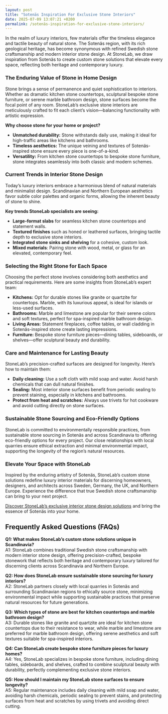 ```yaml
---
layout: post
title: "Sotenäs Inspiration For Exclusive Stone Interiors"
date: 2025-07-09 13:07:21 +0200
permalink: /sotenäs-inspiration-for-exclusive-stone-interiors/
---
```

In the realm of luxury interiors, few materials offer the timeless elegance and tactile beauty of natural stone. The Sotenäs region, with its rich geological heritage, has become synonymous with refined Swedish stone craftsmanship and modern interior stone design. At StoneLab, we draw inspiration from Sotenäs to create custom stone solutions that elevate every space, reflecting both heritage and contemporary luxury.

### The Enduring Value of Stone in Home Design

Stone brings a sense of permanence and quiet sophistication to interiors. Whether as dramatic kitchen stone countertops, sculptural bespoke stone furniture, or serene marble bathroom design, stone surfaces become the focal point of any room. StoneLab’s exclusive stone interiors are meticulously crafted to fit each client’s vision—balancing functionality with artistic expression.

**Why choose stone for your home or project?**

- **Unmatched durability:** Stone withstands daily use, making it ideal for high-traffic areas like kitchens and bathrooms.
- **Timeless aesthetics:** The unique veining and textures of Sotenäs-inspired stone ensure every piece is one-of-a-kind.
- **Versatility:** From kitchen stone countertops to bespoke stone furniture, stone integrates seamlessly into both classic and modern schemes.

### Current Trends in Interior Stone Design

Today’s luxury interiors embrace a harmonious blend of natural materials and minimalist design. Scandinavian and Northern European aesthetics favor subtle color palettes and organic forms, allowing the inherent beauty of stone to shine.

**Key trends StoneLab specialists are seeing:**

- **Large-format slabs** for seamless kitchen stone countertops and statement walls.
- **Textured finishes** such as honed or leathered surfaces, bringing tactile depth to exclusive stone interiors.
- **Integrated stone sinks and shelving** for a cohesive, custom look.
- **Mixed materials**: Pairing stone with wood, metal, or glass for an elevated, contemporary feel.

### Selecting the Right Stone for Each Space

Choosing the perfect stone involves considering both aesthetics and practical requirements. Here are some insights from StoneLab’s expert team:

- **Kitchens:** Opt for durable stones like granite or quartzite for countertops. Marble, with its luxurious appeal, is ideal for islands or less-used surfaces.
- **Bathrooms:** Marble and limestone are popular for their serene colors and soft textures, perfect for spa-inspired marble bathroom design.
- **Living Areas:** Statement fireplaces, coffee tables, or wall cladding in Sotenäs-inspired stone create lasting impressions.
- **Furniture:** Bespoke stone furniture pieces—dining tables, sideboards, or shelves—offer sculptural beauty and durability.

### Care and Maintenance for Lasting Beauty

StoneLab’s precision-crafted surfaces are designed for longevity. Here’s how to maintain them:

- **Daily cleaning:** Use a soft cloth with mild soap and water. Avoid harsh chemicals that can dull natural finishes.
- **Sealing:** Most interior stone surfaces benefit from periodic sealing to prevent staining, especially in kitchens and bathrooms.
- **Protect from heat and scratches:** Always use trivets for hot cookware and avoid cutting directly on stone surfaces.

### Sustainable Stone Sourcing and Eco-Friendly Options

StoneLab is committed to environmentally responsible practices, from sustainable stone sourcing in Sotenäs and across Scandinavia to offering eco-friendly options for every project. Our close relationships with local quarries ensure ethical extraction and minimal environmental impact, supporting the longevity of the region’s natural resources.

### Elevate Your Space with StoneLab

Inspired by the enduring artistry of Sotenäs, StoneLab’s custom stone solutions redefine luxury interior materials for discerning homeowners, designers, and architects across Sweden, Germany, the UK, and Northern Europe. Experience the difference that true Swedish stone craftsmanship can bring to your next project.

[Discover StoneLab’s exclusive interior stone design solutions](https://stonelab.se/) and bring the essence of Sotenäs into your home.

## Frequently Asked Questions (FAQs)

**Q1: What makes StoneLab’s custom stone solutions unique in Scandinavia?**  
A1: StoneLab combines traditional Swedish stone craftsmanship with modern interior stone design, offering precision-crafted, bespoke stonework that reflects both heritage and contemporary luxury tailored for discerning clients across Scandinavia and Northern Europe.

**Q2: How does StoneLab ensure sustainable stone sourcing for luxury interiors?**  
A2: StoneLab partners closely with local quarries in Sotenäs and surrounding Scandinavian regions to ethically source stone, minimizing environmental impact while supporting sustainable practices that preserve natural resources for future generations.

**Q3: Which types of stone are best for kitchen countertops and marble bathroom design?**  
A3: Durable stones like granite and quartzite are ideal for kitchen stone countertops due to their resistance to wear, while marble and limestone are preferred for marble bathroom design, offering serene aesthetics and soft textures suitable for spa-inspired interiors.

**Q4: Can StoneLab create bespoke stone furniture pieces for luxury homes?**  
A4: Yes, StoneLab specializes in bespoke stone furniture, including dining tables, sideboards, and shelves, crafted to combine sculptural beauty with durability, perfectly complementing exclusive stone interiors.

**Q5: How should I maintain my StoneLab stone surfaces to ensure longevity?**  
A5: Regular maintenance includes daily cleaning with mild soap and water, avoiding harsh chemicals, periodic sealing to prevent stains, and protecting surfaces from heat and scratches by using trivets and avoiding direct cutting.

<script type="application/ld+json">
{
  "@context": "https://schema.org",
  "@type": "BlogPosting",
  "headline": "Sotenäs Inspiration For Exclusive Stone Interiors",
  "description": "Explore how StoneLab draws inspiration from the Sotenäs region to deliver custom stone solutions and exclusive interior stone design, blending Swedish stone craftsmanship with modern luxury aesthetics.",
  "author": {
    "@type": "Person",
    "name": "StoneLab"
  },
  "publisher": {
    "@type": "Person",
    "name": "StoneLab"
  },
  "mainEntityOfPage": {
    "@type": "WebPage",
    "@id": "https://stonelab.se/"
  },
  "datePublished": "2024-06-01",
  "dateModified": "2024-06-01",
  "keywords": "StoneLab, custom stone solutions, interior stone design, exclusive stone interiors, Swedish stone craftsmanship, luxury interior materials, kitchen stone countertops, marble bathroom design, bespoke stone furniture, sustainable stone sourcing, Sotenäs, Scandinavia, Northern Europe, Sweden, Germany, UK",
  "inLanguage": "en",
  "articleSection": [
    "Custom Stone Solutions",
    "Interior Stone Design",
    "Exclusive Stone Interiors",
    "Swedish Stone Craftsmanship",
    "Sustainable Stone Sourcing"
  ]
}
</script>

<script type="application/ld+json">
{
  "@context": "https://schema.org",
  "@type": "FAQPage",
  "mainEntity": [
    {
      "@type": "Question",
      "name": "What makes StoneLab’s custom stone solutions unique in Scandinavia?",
      "acceptedAnswer": {
        "@type": "Answer",
        "text": "StoneLab combines traditional Swedish stone craftsmanship with modern interior stone design, offering precision-crafted, bespoke stonework that reflects both heritage and contemporary luxury tailored for discerning clients across Scandinavia and Northern Europe."
      }
    },
    {
      "@type": "Question",
      "name": "How does StoneLab ensure sustainable stone sourcing for luxury interiors?",
      "acceptedAnswer": {
        "@type": "Answer",
        "text": "StoneLab partners closely with local quarries in Sotenäs and surrounding Scandinavian regions to ethically source stone, minimizing environmental impact while supporting sustainable practices that preserve natural resources for future generations."
      }
    },
    {
      "@type": "Question",
      "name": "Which types of stone are best for kitchen countertops and marble bathroom design?",
      "acceptedAnswer": {
        "@type": "Answer",
        "text": "Durable stones like granite and quartzite are ideal for kitchen stone countertops due to their resistance to wear, while marble and limestone are preferred for marble bathroom design, offering serene aesthetics and soft textures suitable for spa-inspired interiors."
      }
    },
    {
      "@type": "Question",
      "name": "Can StoneLab create bespoke stone furniture pieces for luxury homes?",
      "acceptedAnswer": {
        "@type": "Answer",
        "text": "Yes, StoneLab specializes in bespoke stone furniture, including dining tables, sideboards, and shelves, crafted to combine sculptural beauty with durability, perfectly complementing exclusive stone interiors."
      }
    },
    {
      "@type": "Question",
      "name": "How should I maintain my StoneLab stone surfaces to ensure longevity?",
      "acceptedAnswer": {
        "@type": "Answer",
        "text": "Regular maintenance includes daily cleaning with mild soap and water, avoiding harsh chemicals, periodic sealing to prevent stains, and protecting surfaces from heat and scratches by using trivets and avoiding direct cutting."
      }
    }
  ]
}
</script>